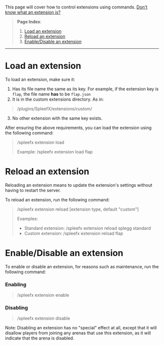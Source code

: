 This page will cover how to control extensions using commands. [Don't know what an extension is?](Understand-extensions)

> **Page Index**:
> 1. [Load an extension](Extension-commands#load-an-extension)
> 2. [Reload an extension](Extension-commands#reload-an-extension)
> 3. [Enable/Disable an extension](Extension-commands#enabledisable-an-extension)
---

# Load an extension
To load an extension, make sure it:

 1. Has its file name the same as its key. For example, if the extension key is `flap`, the file name **has** to be `flap.json`
 2. It is in the custom extensions directory. As in:
 > /plugins/SpleefX/extensions/custom/
 3. No other extension with the same key exists.

After ensuring the above requirements, you can load the extension using the following command:
> /spleefx extension load <extension key>
>
> Example: /spleefx extension load flap

# Reload an extension
Reloading an extension means to update the extension's settings without having to restart the server.

To reload an extension, run the following command:
> /spleefx extension reload <extension key> [extension type, default "custom"]
> 
> Examples:
> * Standard extension: /spleefx extension reload splegg standard
> * Custom extension: /spleefx extension reload flap

# Enable/Disable an extension
To enable or disable an extension, for reasons such as maintenance, run the following command:

### Enabling
> /spleefx extension enable <extension key>

### Disabling
> /spleefx extension disable <extension key>

Note: Disabling an extension has no "special" effect at all, except that it will disallow players from joining any arenas that use this extension, as it will indicate that the arena is disabled.